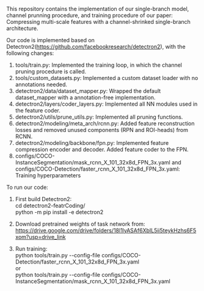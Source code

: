This repository contains the implementation of our single-branch model, channel prunning procedure, and training procedure
of our paper: Compressing multi-scale features with a channel-shrinked single-branch architecture.  
  
Our code is implemented based on Detectron2(https://github.com/facebookresearch/detectron2), with the following changes:  
1. tools/train.py: Implemented the training loop, in which the channel pruning procedure is called.  
2. tools/custom_datasets.py: Implemented a custom dataset loader with no annotations needed.  
3. detectron2/data/dataset_mapper.py: Wrapped the default dataset_mapper with a annotation-free implementation.  
4. detectron2/layers/coder_layers.py: Implemented all NN modules used in the feature coder.  
5. detectron2/utils/prune_utils.py: Implemented all pruning functions.
6. detectron2/modeling/meta_arch/rcnn.py: Added feature reconstruction losses and 
removed unused components (RPN and ROI-heads) from RCNN.  
7. detectron2/modeling/backbone/fpn.py: Implemented feature compression encoder and decoder.
 Added feature coder to the FPN.  
8. configs/COCO-InstanceSegmentation/mask_rcnn_X_101_32x8d_FPN_3x.yaml and 
configs/COCO-Detection/faster_rcnn_X_101_32x8d_FPN_3x.yaml: Training hyperparameters  
  
To run our code:
1. First build Detectron2:  
cd detectron2-featrCoding/  
python -m pip install -e detectron2  
  
2. Download pretrained weights of task network from: 
https://drive.google.com/drive/folders/18l1lyASAf6XbIL5ii5teykHzhs6F5xom?usp=drive_link  
  
3. Run training:  
python tools/train.py --config-file configs/COCO-Detection/faster_rcnn_X_101_32x8d_FPN_3x.yaml  
or  
python tools/train.py --config-file configs/COCO-InstanceSegmentation/mask_rcnn_X_101_32x8d_FPN_3x.yaml

